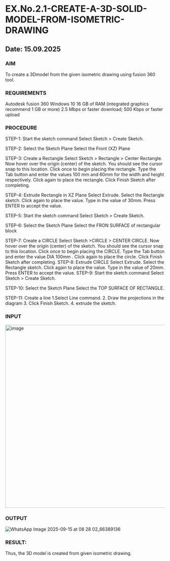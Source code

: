# EX.No.2.1-CREATE-A-3D-SOLID-MODEL-FROM-ISOMETRIC-DRAWING
## Date: 15.09.2025
### AIM
To create a 3Dmodel from the given isometric drawing using fusion 360 tool.

### REQUIREMENTS
Autodesk fusion 360
Windows 10
16 GB of RAM (integrated graphics recommend 1 GB or more)
2.5 Mbps or faster download; 500 Kbps or faster upload
### PROCEDURE
STEP-1: Start the sketch command
Select Sketch > Create Sketch.

STEP-2: Select the Sketch Plane
Select the Front (XZ) Plane

STEP-3: Create a Rectangle
Select Sketch > Rectangle > Center Rectangle.
Now hover over the origin (center) of the sketch. You should see the cursor snap to this location.
Click once to begin placing the rectangle.
Type the Tab button and enter the values 100 mm and 60mm for the width and height respectively.
Click again to place the rectangle.
Click Finish Sketch after completing.

STEP-4: Extrude Rectangle in XZ Plane
Select Extrude.
Select the Rectangle sketch.
Click again to place the value.
Type in the value of 30mm.
Press ENTER to accept the value.

STEP-5: Start the sketch command
Select Sketch > Create Sketch.

STEP-6: Select the Sketch Plane
Select the FRON SURFACE of rectangular block

STEP-7: Create a CIRCLE
Select Sketch >CIRCLE > CENTER CIRCLE.
Now hover over the origin (center) of the sketch. You should see the cursor snap to this location.
Click once to begin placing the CIRCLE.
Type the Tab button and enter the value DIA 100mm .
Click again to place the circle.
Click Finish Sketch after completing.
STEP-8: Extrude CIRCLE
Select Extrude.
Select the Rectangle sketch.
Click again to place the value.
Type in the value of 20mm.
Press ENTER to accept the value.
STEP-9: Start the sketch command
Select Sketch > Create Sketch.

STEP-10: Select the Sketch Plane
Select the TOP SURFACE OF RECTANGLE.

STEP-11: Create a line
1.Select Line command.
2. Draw the projections in the diagram 
3. Click Finish Sketch.
4. extrude the sketch.
### INPUT
<img width="698" height="578" alt="image" src="https://github.com/user-attachments/assets/2a6c9efe-a9bd-480d-8e00-9cdaa82660c1" />

### OUTPUT

![WhatsApp Image 2025-09-15 at 08 28 02_66389136](https://github.com/user-attachments/assets/12d94d9f-f29a-4b46-8bb9-e0eb52bcaef7)

### RESULT:
Thus, the 3D model is created from given isometric drawing.
